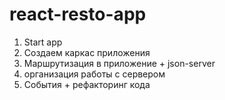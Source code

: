 ﻿# react-resto-app

1) Start app
2) Создаем каркас приложения
3) Маршрутизация в приложение + json-server
4) организация работы с сервером
5) События + рефакторинг кода
